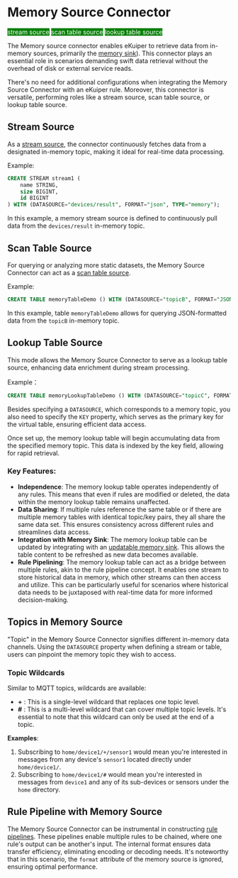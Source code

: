 # Memory Source Connector

<span style="background:green;color:white;">stream source</span>
<span style="background:green;color:white">scan table source</span>
<span style="background:green;color:white">lookup table source</span>

The Memory source connector enables eKuiper to retrieve data from in-memory sources, primarily the [memory sink](../../sinks/builtin/memory.md)). This connector plays an essential role in scenarios demanding swift data retrieval without the overhead of disk or external service reads.

There's no need for additional configurations when integrating the Memory Source Connector with an eKuiper rule. Moreover, this connector is versatile, performing roles like a stream source, scan table source, or lookup table source.

## Stream Source

As a [stream source](../../streams/overview.md), the connector continuously fetches data from a designated in-memory topic, making it ideal for real-time data processing.

Example:

```sql
CREATE STREAM stream1 (
    name STRING,
    size BIGINT,
    id BIGINT
) WITH (DATASOURCE="devices/result", FORMAT="json", TYPE="memory");
```

In this example, a memory stream source is defined to continuously pull data from the `devices/result` in-memory topic.

## Scan Table Source

For querying or analyzing more static datasets, the Memory Source Connector can act as a [scan table source](../../tables/scan.md).

Example:

```sql
CREATE TABLE memoryTableDemo () WITH (DATASOURCE="topicB", FORMAT="JSON", TYPE="memory");
```

In this example, table `memoryTableDemo` allows for querying JSON-formatted data from the `topicB` in-memory topic.

## **Lookup Table Source**

This mode allows the Memory Source Connector to serve as a lookup table source, enhancing data enrichment during stream processing.

Example：

```sql
CREATE TABLE memoryLookupTableDemo () WITH (DATASOURCE="topicC", FORMAT="JSON", TYPE="memory");
```

Besides specifying a `DATASOURCE`, which corresponds to a memory topic, you also need to specify the `KEY` property, which serves as the primary key for the virtual table, ensuring efficient data access.

Once set up, the memory lookup table will begin accumulating data from the specified memory topic. This data is indexed by the key field, allowing for rapid retrieval.

### **Key Features**:

- **Independence**: The memory lookup table operates independently of any rules. This means that even if rules are modified or deleted, the data within the memory lookup table remains unaffected.
- **Data Sharing**: If multiple rules reference the same table or if there are multiple memory tables with identical topic/key pairs, they all share the same data set. This ensures consistency across different rules and streamlines data access.
- **Integration with Memory Sink**: The memory lookup table can be updated by integrating with an [updatable memory sink](../../sinks/builtin/memory.md#updatable-sink). This allows the table content to be refreshed as new data becomes available.
- **Rule Pipelining**: The memory lookup table can act as a bridge between multiple rules, akin to the rule pipeline concept. It enables one stream to store historical data in memory, which other streams can then access and utilize. This can be particularly useful for scenarios where historical data needs to be juxtaposed with real-time data for more informed decision-making.

## Topics in Memory Source

"Topic" in the Memory Source Connector signifies different in-memory data channels. Using the `DATASOURCE` property when defining a stream or table, users can pinpoint the memory topic they wish to access.

### Topic Wildcards

Similar to MQTT topics, wildcards are available:

- **+** : This is a single-level wildcard that replaces one topic level.
- **#** : This is a multi-level wildcard that can cover multiple topic levels. It's essential to note that this wildcard can only be used at the end of a topic.

**Examples**:

1. Subscribing to `home/device1/+/sensor1` would mean you're interested in messages from any device's `sensor1` located directly under `home/device1/`.
2. Subscribing to `home/device1/#` would mean you're interested in messages from `device1` and any of its sub-devices or sensors under the `home` directory.

## Rule Pipeline with Memory Source

The Memory Source Connector can be instrumental in constructing [rule pipelines](../../rules/rule_pipeline.md). These pipelines enable multiple rules to be chained, where one rule's output can be another's input. The internal format ensures data transfer efficiency, eliminating encoding or decoding needs. It's noteworthy that in this scenario, the `format` attribute of the memory source is ignored, ensuring optimal performance.

